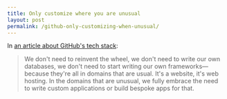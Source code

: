 ```yaml
---
title: Only customize where you are unusual
layout: post
permalink: /github-only-customizing-when-unusual/
---
```

In [an article about GitHub's tech stack](https://medium.com/s-c-a-l-e/github-scaling-on-ruby-with-a-nomadic-tech-team-4db562b96dcd):

> We don't need to reinvent the wheel, we don't need to write our own databases, we don't need to start writing our own frameworks—because they're all in domains that are usual. It's a website, it's web hosting. In the domains that are unusual, we fully embrace the need to write custom applications or build bespoke apps for that.